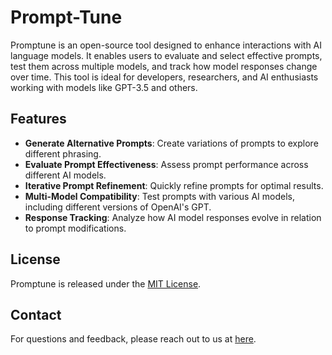 # Prompt-Tune

Promptune is an open-source tool designed to enhance interactions with AI language models. It enables users to evaluate and select effective prompts, test them across multiple models, and track how model responses change over time. This tool is ideal for developers, researchers, and AI enthusiasts working with models like GPT-3.5 and others.

## Features

- **Generate Alternative Prompts**: Create variations of prompts to explore different phrasing.
- **Evaluate Prompt Effectiveness**: Assess prompt performance across different AI models.
- **Iterative Prompt Refinement**: Quickly refine prompts for optimal results.
- **Multi-Model Compatibility**: Test prompts with various AI models, including different versions of OpenAI's GPT.
- **Response Tracking**: Analyze how AI model responses evolve in relation to prompt modifications.

## License

Promptune is released under the [MIT License](./LICENSE).

## Contact

For questions and feedback, please reach out to us at [here](mailto:oss@cloudcode.ai).
